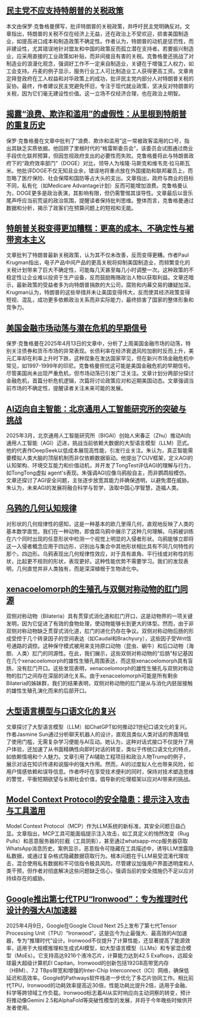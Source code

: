 
## [民主党不应支持特朗普的关税政策](https://paulkrugman.substack.com/p/democrats-shouldnt-support-tariffs?utm_source=post-email-title&publication_id=277517&post_id=161281606&utm_campaign=email-post-title&isFreemail=true&r=5dvur6&triedRedirect=true&utm_medium=email)

本文由保罗·克鲁格曼撰写，批评特朗普的关税政策，并呼吁民主党明确反对。文章指出，特朗普的关税不仅在经济上无益，还在政治上不受欢迎，损害美国制造业，如提高进口成本和制造政策不确定性。作者认为，特朗普的动机是惩罚性，而非建设性，尤其错误地针对盟友和中国的政策反而孤立潜在支持者。若要振兴制造业，应采用直接的工业政策如补贴，而非间接且有害的关税。克鲁格曼还挑战了对制造业的浪漫化观念，强调好工作不一定来自制造业，关键在于增强工人权力，如工会支持。丹麦的例子显示，服务行业工人可比制造业工人获得更高工资。文章肯定拜登政府在工人权益和对华政策上的成功，批评民主党内部分人对特朗普关税的妥协。最终，作者建议民主党避免怀旧，专注于现代就业政策，坚决反对特朗普的关税，因为它们毫无建设性价值。这一立场不仅经济合理，也在政治上明智。

## [揭露“浪费、欺诈和滥用”的虚假性：从里根到特朗普的重复历史](https://paulkrugman.substack.com/p/repost-the-fraudulence-of-waste-fraud?utm_source=post-email-title&publication_id=277517&post_id=161245147&utm_campaign=email-post-title&isFreemail=true&r=5dvur6&triedRedirect=true&utm_medium=email)

保罗·克鲁格曼在文章中批判了“浪费、欺诈和滥用”这一常被政客滥用的口号，指出其缺乏实质依据。他回顾了里根时代的“格雷斯委员会”，该委员会试图通过商业手段优化联邦预算，但因忽视政府支出的必要性而失败。克鲁格曼将此与特朗普政府下的“政府效率部门”（DOGE）对比，领导人为埃隆·马斯克和维韦克·拉马斯瓦米。他批评DOGE不仅无知且业余，错误地将重点放在外国援助和联邦雇员上，而忽略了医疗保险、社会保障和国防等占大头的支出。文章指出，政府与商业的目标不同，私有化（如Medicare Advantage计划）反而可能增加浪费。克鲁格曼认为，DOGE更多是政治表演，其影响有限，但仍需警惕其误导性。文章最后以音乐尾声呼应当前荒诞的政治氛围，提醒读者保持批判思维。整体而言，克鲁格曼通过数据和分析，揭示了政客们在预算问题上的短视和无能。

## [特朗普关税变得更加糟糕：更高的成本、不确定性与裙带资本主义](https://paulkrugman.substack.com/p/the-trump-tariffs-just-got-even-worse?utm_source=post-email-title&publication_id=277517&post_id=161220956&utm_campaign=email-post-title&isFreemail=true&r=5dvur6&triedRedirect=true&utm_medium=email)

文章批判了特朗普最新关税政策，认为其不仅未改善，反而变得更糟。作者Paul Krugman指出，电子产品中间产品的更高关税将抑制美国制造业，而频繁变化的关税计划带来了巨大不确定性，可能每几天甚至每几小时调整一次。这种政策的不稳定性让企业难以投资于生产设备，反而鼓励贿赂政治人物以获取利益。文章还暗示，最新政策的受益者多为向特朗普捐款的大公司，腐败和内幕交易的嫌疑加深。Krugman认为，特朗普的这些举措并未让美国变得伟大，反而使其经济政策变得短视、混乱，成功更多依赖政治关系而非实际能力，最终损害了国家的整体形象和竞争力。

## [美国金融市场动荡与潜在危机的早期信号](https://paulkrugman.substack.com/p/a-financial-crisis-primer-part-i?utm_source=post-email-title&publication_id=277517&post_id=161217151&utm_campaign=email-post-title&isFreemail=true&r=5dvur6&triedRedirect=true&utm_medium=email)

保罗·克鲁格曼在2025年4月13日的文章中，分析了上周美国金融市场的动荡，特别关注债券和货币市场的异常表现。长债利率在经济衰退风险加剧时反而上升，美元汇率却在利率上升时下跌，这种现象在发达国家罕见，但在新兴市场金融危机中常见，如1997-1999年的印尼。克鲁格曼担忧这可能是美国金融危机的早期信号。尽管美国尚未出现严重危机，但市场动荡已引发广泛关注。文章计划分两部分探讨金融危机，首篇分析危机逻辑，次篇将讨论政策应对和近期美国动态。文章强调当前市场的不确定性，提醒读者关注未来可能的发展。

## [AI迈向自主智能：北京通用人工智能研究所的突破与挑战](https://www.science.org/content/article/ai-gets-mind-its-own?utm_medium=email&utm_source=publishing-sfmc&utm_campaign=peking_naesa&utm_content=custompubs2025&utm_id=rec8PM0tdyJt1bvwi&et_rid=1098894361&et_cid=5587450)

2025年3月，北京通用人工智能研究所（BIGAI）创始人宋春正（Zhu）推动AI向通用人工智能（AGI）迈进，挑战当前依赖大数据的大型语言模型（LLM）范式。他的代表作DeepSeek以低成本展现高性能，引发行业关注。朱认为，真正智能需要模拟人类大脑的顶层机制而非仅依赖数据驱动。他提出了CUV框架，定义AGI的认知架构、环境交互能力和价值动机，并开发了TongTest评估AGI的理解与行为，如TongTong虚拟 agent's表现。朱强调AGI应像乌鸦般自主，而非鹦鹉般模仿。文章还探讨了AGI安全问题，主张逐步放宽其能力并确保透明，以避免潜在威胁。朱认为，未来AGI的发展将融合科学与哲学，汲取中国心学智慧，造福人类。

##  [乌鸦的几何认知规律](https://www.science.org/doi/10.1126/sciadv.adt3718?utm_source=sfmc&utm_medium=email&utm_campaign=ScienceAdviser&utm_content=distillation&et_rid=1098894361&et_cid=5587450)

对形状的几何规律性的感知，这是一种基本的欧几里得几何，直观地反映了人类的基本数学直觉。我们在一种动物，即食腐乌鸦中展示了这种几何理解。乌鸦被训练在六个同时出现的任意形状中检测一个视觉上明显的入侵者形状。乌鸦能够立即将这一入侵者概念应用于四边形，识别出与集合中其他形状相比具有不同几何特性的那个。四边形。乌鸦表现出几何规律性效应，对于具有直角、平行线或对称性的形状，比起更不规则的形状，表现更好。这种性能优势不需要学习。我们的发现表明，几何直觉并非人类独有，而是深深植根于生物进化中。


## [xenacoelomorph的生殖孔与双侧对称动物的肛门同源  ](https://doi.org/10.1101/2025.02.10.637358  )


双侧对称动物（Bilateria）具有贯穿式消化道和肛门开口，这是动物界的一项关键发明，因为它促进了有效的食物处理，使动物能够长到更大的体型。然而，由于非双侧对称动物缺乏贯穿式消化道，肛门的进化仍存在争议。双侧对称动物后肠的形成受控于几个转录因子的空间表达（如Caudal和Brachyury），这些因子受Wnt信号通路的调控。这种保守模式被用来支持原口动物（昆虫、蜗牛）和后口动物（海胆、人类）肛门的同源性。在此，我们展示，这些双侧对称动物的“后肠”标记基因在几个xenacoelomorph的雄性生殖孔周围表达，而这些xenacoelomorph具有盲肠，没有肛门开口。这些发现表明，xenacoelomorph的雄性生殖孔与双侧对称动物的肛门之间存在深层的进化关系。由于xenacoelomorph可能是所有剩余Bilateria的姊妹群，我们的结果表明，双侧对称动物的肛门是从与消化内胚层接触的雄性生殖孔演化而来的后部开口。

## [大型语言模型与口语文化的复兴](https://joinreboot.org/p/talk-is-cheap?utm_source=post-email-title&publication_id=37465&post_id=161240496&utm_campaign=email-post-title&isFreemail=true&r=50w2ld&triedRedirect=true&utm_medium=email)

文章探讨了大型语言模型（LLM）如ChatGPT如何推动21世纪口语文化的复兴。作者Jasmine Sun通过分析聊天机器人的设计，直观且类似人类对话的界面降低了使用门槛，无需复杂学习便能与AI互动。她认为，这种对话式接口不仅提升了用户体验，还加速了从书面精确性向即时对话的转变，类似于传统口语文化的特点，如依赖情境和个人魅力。文章引用了AI辅助工程项目和政治人物Trump的例子，展示对话在知识传递和说服中的强大作用。然而，AI的过度拟人化也带来风险，如用户情感依赖和误导信息。作者呼吁在享受技术便利的同时，保持对技术塑造思维的警觉，平衡短期欲望与长期社会价值，倡导新的伦理框架以应对AI带来的挑战。

## [Model Context Protocol的安全隐患：提示注入攻击与工具滥用](https://simonwillison.net/2025/Apr/9/mcp-prompt-injection/?utm_source=substack&utm_medium=email)

Model Context Protocol（MCP）作为LLM系统的新标准，其安全问题日益凸显。文章指出，MCP工具可能面临提示注入攻击，如工具定义的悄然改变（Rug Pulls）和恶意服务器的拦截（工具阴影），甚至通过whatsapp-mcp服务器窃取WhatsApp消息历史。案例显示，恶意指令可隐藏在工具描述中，诱导LLM泄露隐私数据，或通过复杂格式隐藏数据窃取行为。根本问题在于LLM易受混淆代理攻击，混合使用私有数据和不可信指令极具风险。尽管建议加强用户界面透明度和人类干预，但作者对彻底解决这些问题缺乏信心，强调当前的安全措施仍不足以应对持续存在的威胁。


## [Google推出第七代TPU“Ironwood”：专为推理时代设计的强大AI加速器](https://blog.google/products/google-cloud/ironwood-tpu-age-of-inference/?utm_source=kw-newsletter&utm_medium=email&utm_campaign=04102025&utm_content=cta)

2025年4月9日，Google在Google Cloud Next 25上发布了第七代Tensor Processing Unit（TPU）“Ironwood”，这是迄今为止最强大、最高效的AI加速器，专为“推理时代”设计。Ironwood不仅提升了计算性能，还显著提高了能源效率，适用于大规模推理和生成式AI模型，如大型语言模型（LLMs）和专家混合模型（MoEs）。它支持高达9216个液冷芯片，计算能力达到42.5 Exaflops，远超全球最大超级计算机El Capitan。Ironwood的创新包括192GB高带宽内存（HBM）、7.2 TBps带宽和增强的Inter-Chip Interconnect（ICI）网络，确保低延迟和高效率。Google的Pathways软件栈进一步优化了多芯片协同工作。相比前代TPU，Ironwood的功耗效率提高近30倍，性能功耗比提升2倍，适用于金融、科学等跨领域工作负载。Ironwood标志着AI从实时响应向主动洞察的转变，预计将推动像Gemini 2.5和AlphaFold等突破性模型的发展，并将于今年晚些时候供开发者使用。

